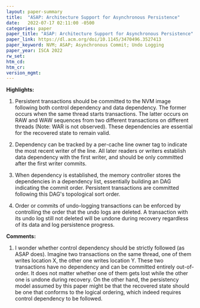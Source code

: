 ```yaml
---
layout: paper-summary
title:  "ASAP: Architecture Support for Asynchronous Persistence"
date:   2022-07-17 02:11:00 -0500
categories: paper
paper_title: "ASAP: Architecture Support for Asynchronous Persistence"
paper_link: https://dl.acm.org/doi/10.1145/3470496.3527413
paper_keyword: NVM; ASAP; Asynchronous Commit; Undo Logging
paper_year: ISCA 2022
rw_set:
htm_cd:
htm_cr:
version_mgmt:
---
```


**Highlights:**

1. Persistent transactions should be committed to the NVM image following both control dependency and data dependency.
The former occurs when the same thread starts transactions. The latter occurs on RAW and WAW sequences from two
different transactions on different threads (Note: WAR is not observed). 
These dependencies are essential for the recovered state to remain valid.

2. Dependency can be tracked by a per-cache line owner tag to indicate the most recent writer of the line. 
All later readers or writers establish data dependency with the first writer, and should be only committed
after the first writer commits.

3. When dependency is established, the memory controller stores the dependencies in a dependency list,
essentially building an DAG indicating the commit order. Persistent transactions are committed following this DAG's
topological sort order.

4. Order or commits of undo-logging transactions can be enforced by controlling the order that the undo logs are 
deleted. A transaction with its undo log still not deleted will be undone during recovery
regardless of its data and log persistence progress.

**Comments:**

1. I wonder whether control dependency should be strictly followed (as ASAP does). Imagine two transactions 
on the same thread, one of them writes location X, the other one writes location Y. These two transactions have no
dependency and can be committed entirely out-of-order. It does not matter whether one of them gets lost while the other
one is undone during recovery.
On the other hand, the persistency model assumed by this paper might be that the recovered state should be 
one that conforms to the logical ordering, which indeed requires control dependency to be followed.
